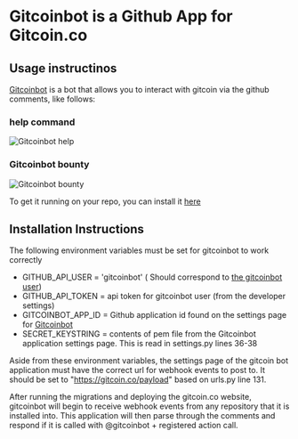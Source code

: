 # Gitcoinbot is a Github App for Gitcoin.co

## Usage instructinos

[Gitcoinbot](https://github.com/Gitcoinbot) is a bot that allows you to interact with gitcoin via the github comments, like follows:

### help command
![Gitcoinbot help](https://media.giphy.com/media/l3diQfLs75ALi61a0/giphy.gif)

### Gitcoinbot bounty <amount> 
![Gitcoinbot bounty](https://media.giphy.com/media/xT1R9X9z8aIrNwC5Da/giphy.gif)

To get it running on your repo, you can install it [here](https://github.com/apps/gitcoinbot)

## Installation Instructions

The following environment variables must be set for gitcoinbot to work correctly

- GITHUB_API_USER = 'gitcoinbot' ( Should correspond to [the gitcoinbot user](https://github.com/gitcoinbot))
- GITHUB_API_TOKEN = api token for gitcoinbot user (from the developer settings)
- GITCOINBOT_APP_ID = Github application id found on the settings page for [Gitcoinbot](https://github.com/apps/gitcoinbot)
- SECRET_KEYSTRING = contents of pem file from the Gitcoinbot application settings page. This is read in settings.py lines 36-38

Aside from these environment variables, the settings page of the gitcoin bot application must have the correct url for webhook events to post to. It should be set to "https://gitcoin.co/payload" based on urls.py line 131.

After running the migrations and deploying the gitcoin.co website, gitcoinbot will begin to receive webhook events from any repository that it is installed into. This application will then parse through the comments and respond if it is called with @gitcoinbot + registered action call.

